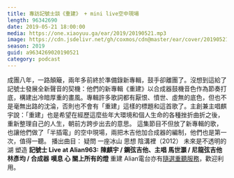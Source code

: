 ```yaml
---
title: 專訪記號士談《重建》 + mini live空中現場
length: 96342690
date: 2019-05-21 18:00:00
media: https://one.xiaoyuu.ga/ear/2019/20190521.mp3
image: https://cdn.jsdelivr.net/gh/coxmos/cdn@master/ear/cover/20190521.jpeg
season: 2019
guid: a9634269020190521
category: podcast
---
```


成團八年，一路顛簸，兩年多前終於準備錄新專輯，鼓手卻離團了。沒想到這給了記號士發展全新聲音的契機：他們的新專輯《重建》以合成器鼓機音色作為節奏打底，構建出冷暗厚重的畫風。專輯許多歌詞都有厭恨、憤世、虛無的底色，但也不是毫無出路的沈淪，否則也不會有「重建」這樣的標題和這首歌了。主創兼主唱麒宇說：「重建」也是希望在經歷這麼些年大環境和個人生命的各種挫折曲折之後，重新整理自己的人生，朝前方跨步出去的意思。
這集節目不但放了新專輯的歌，也讓他們做了「半插電」的空中現場，兩把木吉他加合成器的編制，他們也是第一次，值得一聽。
播出曲目：
疑問
一座冰山
思想
陰溝裡（2012）
未來是不透明的湖
塑造
<strong>記號士 Live at Alian963:</strong>
<strong>陳麒宇 / 鋼弦吉他、主唱
馬世灝 / 尼龍弦吉他
林彥均 / 合成器</strong>
<strong>嘆息
心
關上所有的燈</strong>
重建
Alian電台亦有<a href="http://alian963.ipcf.org.tw/programs_view.php">隨選重聽服務</a>，歡迎利用。

